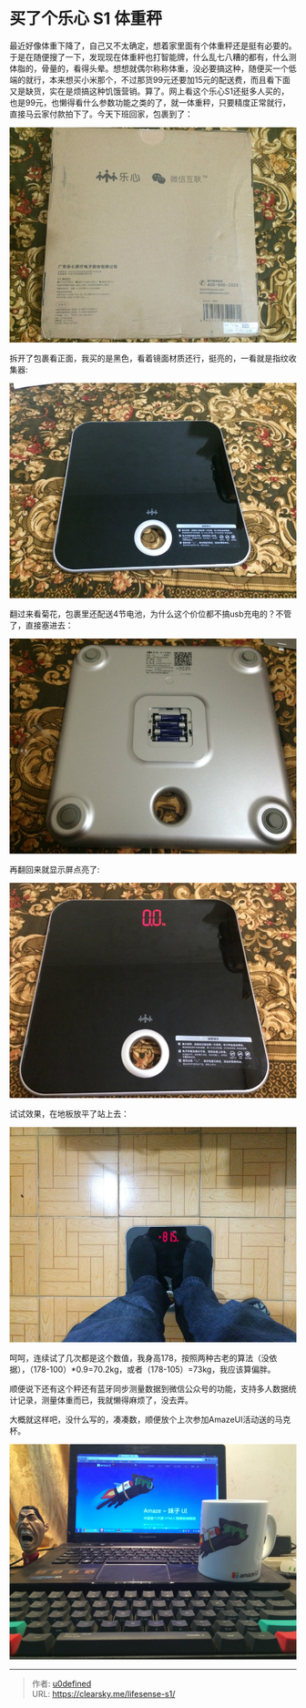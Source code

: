 # 买了个乐心 S1 体重秤


最近好像体重下降了，自己又不太确定，想着家里面有个体重秤还是挺有必要的。于是在随便搜了一下，发现现在体重秤也打智能牌，什么乱七八糟的都有，什么测体脂的，骨量的，看得头晕。想想就偶尔称称体重，没必要搞这种，随便买一个低端的就行，本来想买小米那个，不过那货99元还要加15元的配送费，而且看下面又是缺货，实在是烦搞这种饥饿营销。算了。网上看这个乐心S1还挺多人买的，也是99元，也懒得看什么参数功能之类的了，就一体重秤，只要精度正常就行，直接马云家付款拍下了。今天下班回家，包裹到了：

![乐心S1包裹](s1bg.jpg "乐心S1包裹")

拆开了包裹看正面，我买的是黑色，看着镜面材质还行，挺亮的，一看就是指纹收集器:

![乐心s1正面](s1zm.jpg "乐心s1正面")

翻过来看菊花，包裹里还配送4节电池，为什么这个价位都不搞usb充电的？不管了，直接塞进去：

![乐心s1背面](s1bm.jpg "乐心s1背面")

再翻回来就显示屏点亮了:

![乐心s1点亮屏幕](s1dl.jpg "乐心s1点亮屏幕")

试试效果，在地板放平了站上去：

![称重测试](s1test.jpg "称重测试")

呵呵，连续试了几次都是这个数值，我身高178，按照两种古老的算法（没依据），（178-100）*0.9=70.2kg，或者（178-105）=73kg，我应该算偏胖。

顺便说下还有这个秤还有蓝牙同步测量数据到微信公众号的功能，支持多人数据统计记录，测量体重而已，我就懒得麻烦了，没去弄。

大概就这样吧，没什么写的，凑凑数，顺便放个上次参加AmazeUI活动送的马克杯。

![AmazeUI马克杯](amazeuimug.jpg "AmazeUI马克杯")


---

> 作者: [u0defined](http://clearsky.me/)  
> URL: https://clearsky.me/lifesense-s1/  

